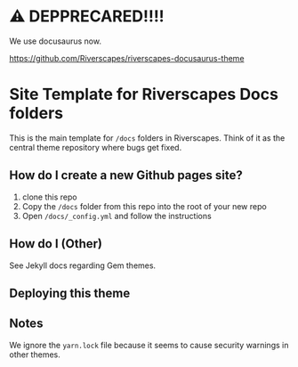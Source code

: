 # ⚠️ DEPPRECARED!!!!

We use docusaurus now.

https://github.com/Riverscapes/riverscapes-docusaurus-theme

# Site Template for Riverscapes Docs folders

This is the main template for `/docs` folders in Riverscapes. Think of it as the central theme repository where bugs get fixed. 

## How do I create a new Github pages site?

1. clone this repo
2. Copy the `/docs` folder from this repo into the root of your new repo
2. Open `/docs/_config.yml` and follow the instructions 

## How do I (Other)

See Jekyll docs regarding Gem themes.

## Deploying this theme

## Notes

We ignore the `yarn.lock` file because it seems to cause security warnings in other themes. 

